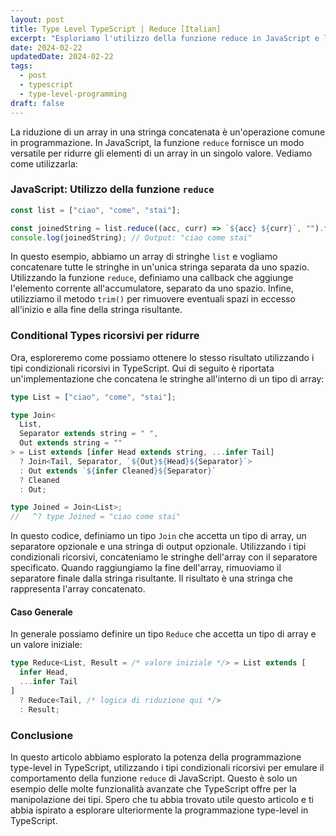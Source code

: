 ```yaml
---
layout: post
title: Type Level TypeScript | Reduce [Italian]
excerpt: "Esploriamo l'utilizzo della funzione reduce in JavaScript e la sua implementazione con tipi condizionali ricorsivi in TypeScript"
date: 2024-02-22
updatedDate: 2024-02-22
tags:
  - post
  - typescript
  - type-level-programming
draft: false
---
```


La riduzione di un array in una stringa concatenata è un'operazione comune in programmazione. In JavaScript, la funzione `reduce` fornisce un modo versatile per ridurre gli elementi di un array in un singolo valore. Vediamo come utilizzarla:

### JavaScript: Utilizzo della funzione `reduce`

```javascript
const list = ["ciao", "come", "stai"];

const joinedString = list.reduce((acc, curr) => `${acc} ${curr}`, "").trim();
console.log(joinedString); // Output: "ciao come stai"
```

In questo esempio, abbiamo un array di stringhe `list` e vogliamo concatenare tutte le stringhe in un'unica stringa separata da uno spazio. Utilizzando la funzione `reduce`, definiamo una callback che aggiunge l'elemento corrente all'accumulatore, separato da uno spazio. Infine, utilizziamo il metodo `trim()` per rimuovere eventuali spazi in eccesso all'inizio e alla fine della stringa risultante.

### Conditional Types ricorsivi per ridurre

Ora, esploreremo come possiamo ottenere lo stesso risultato utilizzando i tipi condizionali ricorsivi in TypeScript. Qui di seguito è riportata un'implementazione che concatena le stringhe all'interno di un tipo di array:

```typescript
type List = ["ciao", "come", "stai"];

type Join<
  List,
  Separator extends string = " ",
  Out extends string = ""
> = List extends [infer Head extends string, ...infer Tail]
  ? Join<Tail, Separator, `${Out}${Head}${Separator}`>
  : Out extends `${infer Cleaned}${Separator}`
  ? Cleaned
  : Out;

type Joined = Join<List>;
//   ^? type Joined = "ciao come stai"
```

In questo codice, definiamo un tipo `Join` che accetta un tipo di array, un separatore opzionale e una stringa di output opzionale. Utilizzando i tipi condizionali ricorsivi, concateniamo le stringhe dell'array con il separatore specificato. Quando raggiungiamo la fine dell'array, rimuoviamo il separatore finale dalla stringa risultante. Il risultato è una stringa che rappresenta l'array concatenato.

#### Caso Generale

In generale possiamo definire un tipo `Reduce` che accetta un tipo di array e un valore iniziale:

```typescript
type Reduce<List, Result = /* valore iniziale */> = List extends [
  infer Head,
  ...infer Tail
]
  ? Reduce<Tail, /* logica di riduzione qui */>
  : Result;
```

### Conclusione

In questo articolo abbiamo esplorato la potenza della programmazione type-level in TypeScript, utilizzando i tipi condizionali ricorsivi per emulare il comportamento della funzione `reduce` di JavaScript. Questo è solo un esempio delle molte funzionalità avanzate che TypeScript offre per la manipolazione dei tipi. Spero che tu abbia trovato utile questo articolo e ti abbia ispirato a esplorare ulteriormente la programmazione type-level in TypeScript.

```

```
